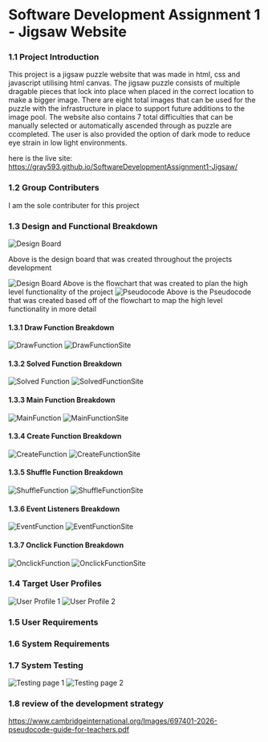 # Software Development Assignment 1 - Jigsaw Website
 
### 1.1 Project Introduction
This project is a jigsaw puzzle website that was made in html, css and javascript utilising html canvas. The jigsaw puzzle consists of multiple dragable pieces that lock into place when placed in the correct location to make a bigger image. There are eight total images that can be used for the puzzle with the infrastructure in place to support future additions to the image pool. The website also contains 7 total difficulties that can be manually selected or automatically ascended through as puzzle are ccompleted. The user is also provided the option of dark mode to reduce eye strain in low light environments. 

here is the live site: https://gray593.github.io/SoftwareDevelopmentAssignment1-Jigsaw/

### 1.2 Group Contributers

I am the sole contributer for this project 

### 1.3 Design and Functional Breakdown 

![Design Board](./ReportImages/DesignBoard.png)

Above is the design board that was created throughout the projects development 

![Design Board](./ReportImages/Flowchart.png)
Above is the flowchart that was created to plan the high level functionality of the project 
![Pseudocode](./ReportImages/Pseudocode.png)
Above is the Pseudocode that was created based off of the flowchart to map the high level functionality in more detail

#### 1.3.1 Draw Function Breakdown
![DrawFunction](./ReportImages/DrawFunction.png)
![DrawFunctionSite](./ReportImages/DrawFunctionSite.png)
#### 1.3.2 Solved Function Breakdown
![Solved Function](./ReportImages/SolvedFunction.png)
![SolvedFunctionSite](./ReportImages/SolvedFunctionSite.png)
#### 1.3.3 Main Function Breakdown 
![MainFunction](./ReportImages/MainFunction.png)
![MainFunctionSite](./ReportImages/MainFunctionSite.png)
#### 1.3.4 Create Function Breakdown
![CreateFunction](./ReportImages/CreateFunction.png)
![CreateFunctionSite](./ReportImages/CreateFunctionSite.png)
#### 1.3.5 Shuffle Function Breakdown 
![ShuffleFunction](./ReportImages/ShuffleFunction.png)
![ShuffleFunctionSite](./ReportImages/ShuffleFunctionSite.png)
#### 1.3.6 Event Listeners Breakdown 
![EventFunction](./ReportImages/EventFunction.png)
![EventFunctionSite](./ReportImages/EventFunctionSite.png)
#### 1.3.7 Onclick Function Breakdown 
![OnclickFunction](./ReportImages/OnclickFunction.png)
![OnclickFunctionSite](./ReportImages/OnclickFunctionSite.png)

### 1.4 Target User Profiles
![User Profile 1](./ReportImages/UserProfile1.png)
![User Profile 2](./ReportImages/UserProfile2.png)

### 1.5 User Requirements

### 1.6 System Requirements 

### 1.7 System Testing
![Testing page 1](./ReportImages/TestingPart1.png)
![Testing page 2](./ReportImages/TestingPart2.png)
### 1.8 review of the development strategy

https://www.cambridgeinternational.org/Images/697401-2026-pseudocode-guide-for-teachers.pdf